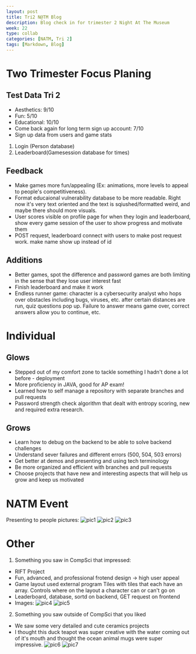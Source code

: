 ```yaml
---
layout: post
title: Tri2 N@TM Blog
description: Blog check in for trimester 2 Night At The Museum
week: 22
type: collab
categories: [NATM, Tri 2]
tags: [Markdown, Blog]
---
```

# Two Trimester Focus Planing
## Test Data Tri 2
- Aesthetics: 9/10
- Fun: 5/10
- Educational: 10/10
- Come back again for long term sign up account: 7/10
-  Sign up data from users and game stats
1. Login (Person database)
2. Leaderboard(Gamesession database for times)
## Feedback
- Make games more fun/appealing (Ex: animations, more levels to appeal to people's competitiveness). 
- Format educaional vulnerability database to be more readable. Right now it's very text oriented and the text is sqiushed/formatted weird, and maybe there should more visuals.
- User scores visible on profile page for when they login and leaderboard, show every game session of the user to show progress and motivate them
- POST request, leaderboard connect with users to make post request work. make name show up instead of id

## Additions
- Better games, spot the difference and password games are both limiting in the sense that they lose user interest fast
- Finish leaderboard and make it work
- Endless runner game: character is a cybersecurity analyst who hops over obstacles including bugs, viruses, etc. after certain distances are run, quiz questions pop up. Failure to answer means game over, correct answers allow you to continue, etc.
# Individual
## Glows
- Stepped out of my comfort zone to tackle something I hadn't done a lot before - deployment
- More proficiency in JAVA, good for AP exam!
- Learned how to self manage a repository with separate branches and pull requests
- Password strength check algorithm that dealt with entropy scoring, new and required extra research.
## Grows
- Learn how to debug on the backend to be able to solve backend challenges
- Understand sever failures and different errors (500, 504, 503 errors)
- Get better at demos and presenting and using tech terminology
- Be more organized and efficient with branches and pull requests
- Choose projects that have new and interesting aspects that will help us grow and keep us motivated
# NATM Event
Presenting to people pictures:
![pic1](/assets/t2natm-1.png)
![pic2](/assets/t2natm-2.png)
![pic3](/assets/t2natm-3.png)
# Other
1. Something you saw in CompSci that impressed:
- RIFT Project
- Fun, advanced, and professional frotend design -> high user appeal
- Game layout used external program Tiles with tiles that each have an array. Controls where on the layout a character can or can't go on
- Leaderboard, database, sortd on backend, GET request on frontend
- Images:
![pic4](/assets/t2natm-4.png)
![pic5](/assets/t2natm-5.png)
2. Something you saw outside of CompSci that you liked
- We saw some very detailed and cute ceramics projects
- I thought this duck teapot was super creative with the water coming out of it's mouth and thought the ocean animal mugs were super impressive.
![pic6](/assets/t2natm-6.png)
![pic7](/assets/t2natm-7.png)
